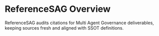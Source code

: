 # ReferenceSAG Overview

ReferenceSAG audits citations for Multi Agent Governance deliverables, keeping sources
fresh and aligned with SSOT definitions.
